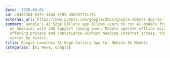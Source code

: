 ```yaml
---
date: '2025-06-01'
id: c6435304-6d7e-41bd-8f95-a5033772cf91
external_url: https://www.pymnts.com/google/2025/google-debuts-app-to-let-users-run-ai-models-on-their-phones/
summary: Google's AI Edge Gallery app allows users to run AI models from Hugging Face
  on Android, with iOS support coming soon. Models operate offline using phone processors,
  offering privacy and convenience without needing internet access, though performance
  varies by device.
title: Google Launches AI Edge Gallery App for Mobile AI Models
categories: [AI News, Google]
---
```


<!-- Post body for Google launches AI Edge Gallery app. -->


